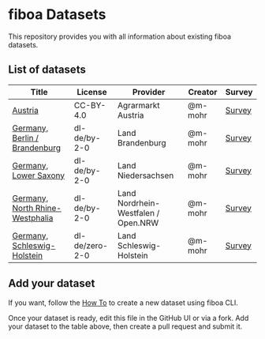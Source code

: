 
# fiboa Datasets

This repository provides you with all information about existing fiboa datasets.

## List of datasets

| Title | License | Provider | Creator | Survey |
| ----- | ------- | -------- | ------- | ------ |
| [Austria](https://beta.source.coop/repositories/fiboa/austria) | CC-BY-4.0 | Agrarmarkt Austria | @m-mohr | [Survey](https://github.com/fiboa/data-survey/blob/main/data/AT.md) |
| [Germany, Berlin / Brandenburg](https://beta.source.coop/repositories/fiboa/de-bb) | dl-de/by-2-0 | Land Brandenburg | @m-mohr | [Survey](https://github.com/fiboa/data-survey/blob/main/data/DE-BB.md) |
| [Germany, Lower Saxony](https://beta.source.coop/repositories/fiboa/de-nds) | dl-de/by-2-0 | Land Niedersachsen | @m-mohr | [Survey](https://github.com/fiboa/data-survey/blob/main/data/DE-NDS.md) |
| [Germany, North Rhine-Westphalia](https://beta.source.coop/repositories/fiboa/de-nrw) | dl-de/by-2-0 | Land Nordrhein-Westfalen / Open.NRW | @m-mohr | [Survey](https://github.com/fiboa/data-survey/blob/main/data/DE-NRW.md) |
| [Germany, Schleswig-Holstein](https://beta.source.coop/repositories/fiboa/de-sh) | dl-de/zero-2-0 | Land Schleswig-Holstein | @m-mohr | [Survey](https://github.com/fiboa/data-survey/blob/main/data/DE-SH.md) |

## Add your dataset

If you want, follow the [How To](HOWTO.md) to create a new dataset using fiboa CLI.

Once your dataset is ready, edit this file in the GitHub UI or via a fork.
Add your dataset to the table above, then create a pull request and submit it.
